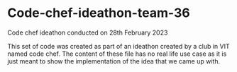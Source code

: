 # Code-chef-ideathon-team-36
Code chef ideathon conducted on 28th February 2023 

This set of code was created as part of an ideathon created by a club in VIT named code chef. The content of these file has no real life use case as it is just meant to show the implementation of the idea that we came up with.
